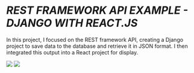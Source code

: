 <h1><i>REST FRAMEWORK API EXAMPLE - DJANGO WITH REACT.JS</i></h1>
<p>In this project, I focused on the REST framework API, creating a Django project to save data to the database and retrieve it in JSON format. I then integrated this output into a React project for display.</p>
<img src="SS1.png">
<img src="SS2.png">
